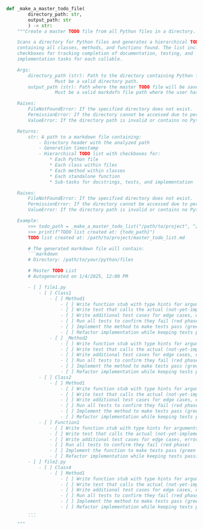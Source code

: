 ```python
def _make_a_master_todo_file(
        directory_path: str,
        output_path: str
        ) -> str:
    """Create a master TODO file from all Python files in a directory.

    Scans a directory for Python files and generates a hierarchical TODO list 
    containing all classes, methods, and functions found. The list includes 
    checkboxes for tracking completion of documentation, testing, and 
    implementation tasks for each callable.

    Args:
        directory_path (str): Path to the directory containing Python files to analyze.
                  Must be a valid directory path.
        output_path (str): Path where the master TODO file will be saved.
                  Must be a valid markdofn file path where the user has write permissions.

    Raises:
        FileNotFoundError: If the specified directory does not exist.
        PermissionError: If the directory cannot be accessed due to permissions.
        ValueError: If the directory path is invalid or contains no Python files.

    Returns:
        str: A path to a markdown file containing:
            - Directory header with the analyzed path
            - Generation timestamp
            - Hierarchical TODO list with checkboxes for:
                * Each Python file
                * Each class within files
                * Each method within classes
                * Each standalone function
                * Sub-tasks for docstrings, tests, and implementation

    Raises:
        FileNotFoundError: If the specified directory does not exist.
        PermissionError: If the directory cannot be accessed due to permissions.
        ValueError: If the directory path is invalid or contains no Python files.

    Example:
        >>> todo_path = _make_a_master_todo_list("/path/to/project", "/path/to/project/master_todo_list.md")
        >>> print(f"TODO list created at: {todo_path}")
        TODO list created at: /path/to/project/master_todo_list.md

        # The generated markdown file will contain:
        ```markdown
        # Directory: /path/to/your/python/files

        # Master TODO List
        # Autogenerated on 1/4/2025, 12:00 PM

        - [ ] file1.py
            - [ ] Class1
                - [ ] Method1
                    - [ ] Write function stub with type hints for arguments, return type hint, and comprehensive Google-style docstring listing arguments, returns, exceptions, and example usage
                    - [ ] Write test that calls the actual (not-yet-implemented) callable and verify it fails immediately
                    - [ ] Write additional test cases for edge cases, error conditions, and expected behaviors
                    - [ ] Run all tests to confirm they fail (red phase)
                    - [ ] Implement the method to make tests pass (green phase)
                    - [ ] Refactor implementation while keeping tests passing (refactor phase)
                - [ ] _Method2
                    - [ ] Write function stub with type hints for arguments, return type hint, and comprehensive Google-style docstring listing arguments, returns, exceptions, and example usage
                    - [ ] Write test that calls the actual (not-yet-implemented) callable and verify it fails immediately
                    - [ ] Write additional test cases for edge cases, error conditions, and expected behaviors
                    - [ ] Run all tests to confirm they fail (red phase)
                    - [ ] Implement the method to make tests pass (green phase)
                    - [ ] Refactor implementation while keeping tests passing (refactor phase)
            - [ ] Class2
                - [ ] Method1
                    - [ ] Write function stub with type hints for arguments, return type hint, and comprehensive Google-style docstring listing arguments, returns, exceptions, and example usage
                    - [ ] Write test that calls the actual (not-yet-implemented) callable and verify it fails immediately
                    - [ ] Write additional test cases for edge cases, error conditions, and expected behaviors
                    - [ ] Run all tests to confirm they fail (red phase)
                    - [ ] Implement the method to make tests pass (green phase)
                    - [ ] Refactor implementation while keeping tests passing (refactor phase)
            - [ ] Function1
                - [ ] Write function stub with type hints for arguments, return type hint, and comprehensive Google-style docstring listing arguments, returns, exceptions, and example usage
                - [ ] Write test that calls the actual (not-yet-implemented) callable and verify it fails immediately
                - [ ] Write additional test cases for edge cases, error conditions, and expected behaviors
                - [ ] Run all tests to confirm they fail (red phase)
                - [ ] Implement the function to make tests pass (green phase)
                - [ ] Refactor implementation while keeping tests passing (refactor phase)
        - [ ] file2.py
            - [ ] Class4
                - [ ] Method1
                    - [ ] Write function stub with type hints for arguments, return type hint, and comprehensive Google-style docstring listing arguments, returns, exceptions, and example usage
                    - [ ] Write test that calls the actual (not-yet-implemented) callable and verify it fails immediately
                    - [ ] Write additional test cases for edge cases, error conditions, and expected behaviors
                    - [ ] Run all tests to confirm they fail (red phase)
                    - [ ] Implement the method to make tests pass (green phase)
                    - [ ] Refactor implementation while keeping tests passing (refactor phase)
        ...
        ```
    """
```